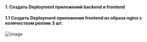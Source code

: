 #### 1. Создать Deployment приложений backend и frontend

#### 1.1 Создать Deployment приложения frontend из образа nginx с количеством реплик 3 шт.

![image](https://github.com/inyushov/devops-netology/assets/127683348/37939798-9fe7-431e-9947-9fc6d03e6ae1)



